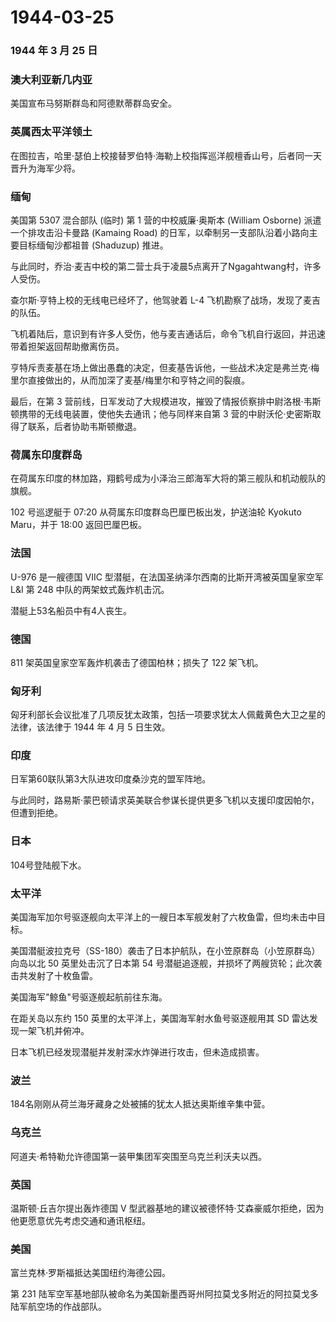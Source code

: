 # 1944-03-25

### 1944 年 3 月 25 日

### 澳大利亚新几内亚

美国宣布马努斯群岛和阿德默蒂群岛安全。

### 英属西太平洋领土

在图拉吉，哈里·瑟伯上校接替罗伯特·海勒上校指挥巡洋舰檀香山号，后者同一天晋升为海军少将。

### 缅甸

美国第 5307 混合部队 (临时) 第 1 营的中校威廉·奥斯本 (William Osborne)
派遣一个排攻击沿卡曼路 (Kamaing Road)
的日军，以牵制另一支部队沿着小路向主要目标缅甸沙都祖普 (Shaduzup) 推进。

与此同时，乔治·麦吉中校的第二营士兵于凌晨5点离开了Ngagahtwang村，许多人受伤。

查尔斯·亨特上校的无线电已经坏了，他驾驶着 L-4
飞机勘察了战场，发现了麦吉的队伍。

飞机着陆后，意识到有许多人受伤，他与麦吉通话后，命令飞机自行返回，并迅速带着担架返回帮助撤离伤员。

亨特斥责麦基在场上做出愚蠢的决定，但麦基告诉他，一些战术决定是弗兰克·梅里尔直接做出的，从而加深了麦基/梅里尔和亨特之间的裂痕。

最后，在第 3
营前线，日军发动了大规模进攻，摧毁了情报侦察排中尉洛根·韦斯顿携带的无线电装置，使他失去通讯；他与同样来自第
3 营的中尉沃伦·史密斯取得了联系，后者协助韦斯顿撤退。

### 荷属东印度群岛

在荷属东印度的林加路，翔鹤号成为小泽治三郎海军大将的第三舰队和机动舰队的旗舰。

102 号巡逻艇于 07:20 从荷属东印度群岛巴厘巴板出发，护送油轮 Kyokuto
Maru，并于 18:00 返回巴厘巴板。

### 法国

U-976 是一艘德国 VIIC 型潜艇，在法国圣纳泽尔西南的比斯开湾被英国皇家空军
L&I 第 248 中队的两架蚊式轰炸机击沉。

潜艇上53名船员中有4人丧生。

### 德国

811 架英国皇家空军轰炸机袭击了德国柏林；损失了 122 架飞机。

### 匈牙利

匈牙利部长会议批准了几项反犹太政策，包括一项要求犹太人佩戴黄色大卫之星的法律，该法律于
1944 年 4 月 5 日生效。

### 印度

日军第60联队第3大队进攻印度桑沙克的盟军阵地。

与此同时，路易斯·蒙巴顿请求英美联合参谋长提供更多飞机以支援印度因帕尔，但遭到拒绝。

### 日本

104号登陆舰下水。

### 太平洋

美国海军加尔号驱逐舰向太平洋上的一艘日本军舰发射了六枚鱼雷，但均未击中目标。

美国潜艇波拉克号（SS-180）袭击了日本护航队，在小笠原群岛（小笠原群岛）向岛以北
50 英里处击沉了日本第 54
号潜艇追逐舰，并损坏了两艘货轮；此次袭击共发射了十枚鱼雷。

美国海军"鲸鱼"号驱逐舰起航前往东海。

在距关岛以东约 150 英里的太平洋上，美国海军射水鱼号驱逐舰用其 SD
雷达发现一架飞机并俯冲。

日本飞机已经发现潜艇并发射深水炸弹进行攻击，但未造成损害。

### 波兰

184名刚刚从荷兰海牙藏身之处被捕的犹太人抵达奥斯维辛集中营。

### 乌克兰

阿道夫·希特勒允许德国第一装甲集团军突围至乌克兰利沃夫以西。

### 英国

温斯顿·丘吉尔提出轰炸德国 V
型武器基地的建议被德怀特·艾森豪威尔拒绝，因为他更愿意优先考虑交通和通讯枢纽。

### 美国

富兰克林·罗斯福抵达美国纽约海德公园。

第 231
陆军空军基地部队被命名为美国新墨西哥州阿拉莫戈多附近的阿拉莫戈多陆军航空场的作战部队。
